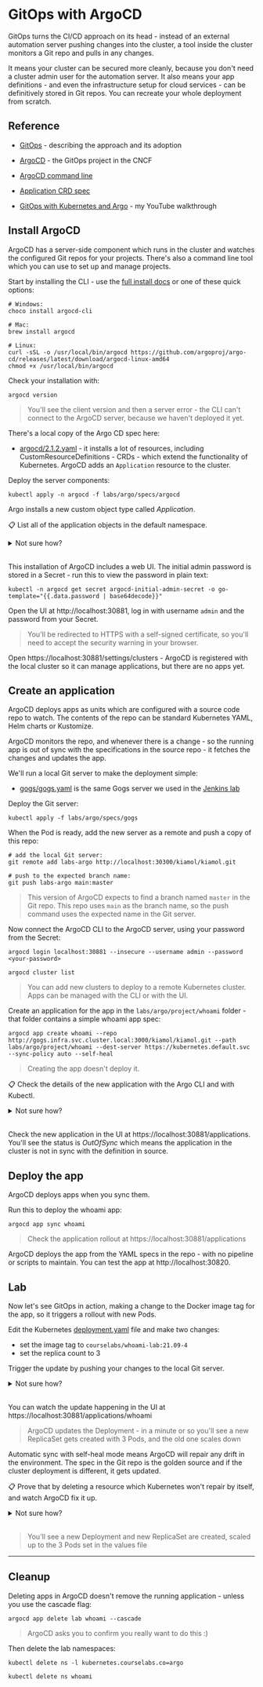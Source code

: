 # GitOps with ArgoCD

GitOps turns the CI/CD approach on its head - instead of an external automation server pushing changes into the cluster, a tool inside the cluster monitors a Git repo and pulls in any changes.

It means your cluster can be secured more cleanly, because you don't need a cluster admin user for the automation server. It also means your app definitions - and even the infrastructure setup for cloud services - can be definitively stored in Git repos. You can recreate your whole deployment from scratch.

## Reference

- [GitOps](https://www.gitops.tech) - describing the approach and its adoption

- [ArgoCD](https://argo-cd.readthedocs.io/en/stable/) - the GitOps project in the CNCF

- [ArgoCD command line](https://argoproj.github.io/argo-cd/user-guide/commands/argocd/)

- [Application CRD spec](https://argoproj.github.io/argo-cd/operator-manual/application.yaml)

- [GitOps with Kubernetes and Argo](https://eltons.show/episodes/ecs-c3/) - my YouTube walkthrough

## Install ArgoCD

ArgoCD has a server-side component which runs in the cluster and watches the configured Git repos for your projects. There's also a command line tool which you can use to set up and manage projects.

Start by installing the CLI - use the [full install docs](https://argo-cd.readthedocs.io/en/stable/cli_installation/) or one of these quick options:

```
# Windows:
choco install argocd-cli

# Mac:
brew install argocd

# Linux:
curl -sSL -o /usr/local/bin/argocd https://github.com/argoproj/argo-cd/releases/latest/download/argocd-linux-amd64
chmod +x /usr/local/bin/argocd
```

Check your installation with:

```
argocd version
```

> You'll see the client version and then a server error - the CLI can't connect to the ArgoCD server, because we haven't deployed it yet.

There's a local copy of the Argo CD spec here:

- [argocd/2.1.2.yaml](./specs/argocd/2.1.2.yaml) - it installs a lot of resources, including CustomResourceDefinitions - CRDs - which extend the functionality of Kubernetes. ArgoCD adds an `Application` resource to the cluster.

Deploy the server components:

```
kubectl apply -n argocd -f labs/argo/specs/argocd
```

Argo installs a new custom object type called _Application_.

📋 List all of the application objects in the default namespace.

<details>
  <summary>Not sure how?</summary>

Custom objects can be used in Kubectl like ordinary objects:

```
kubectl get applications -n default
```

</details><br/>

This installation of ArgoCD includes a web UI. The initial admin password is stored in a Secret - run this to view the password in plain text:

```
kubectl -n argocd get secret argocd-initial-admin-secret -o go-template="{{.data.password | base64decode}}"
```

Open the UI at http://localhost:30881, log in with username `admin` and the password from your Secret.

> You'll be redirected to HTTPS with a self-signed certificate, so you'll need to accept the security warning in your browser.

Open https://localhost:30881/settings/clusters - ArgoCD is registered with the local cluster so it can manage applications, but there are no apps yet.

## Create an application

ArgoCD deploys apps as units which are configured with a source code repo to watch. The contents of the repo can be standard Kubernetes YAML, Helm charts or Kustomize. 

ArgoCD monitors the repo, and whenever there is a change - so the running app is out of sync with the specifications in the source repo - it fetches the changes and updates the app.

We'll run a local Git server to make the deployment simple:

- [gogs/gogs.yaml](./specs/gogs/gogs.yaml) is the same Gogs server we used in the [Jenkins lab](../../labs/jenkins/README.md)

Deploy the Git server:

```
kubectl apply -f labs/argo/specs/gogs
```

When the Pod is ready, add the new server as a remote and push a copy of this repo:

```
# add the local Git server:
git remote add labs-argo http://localhost:30300/kiamol/kiamol.git

# push to the expected branch name:
git push labs-argo main:master
```

> This version of ArgoCD expects to find a branch named `master` in the Git repo. This repo uses `main` as the branch name, so the push command uses the expected name in the Git server.

Now connect the ArgoCD CLI to the ArgoCD server, using your password from the Secret:

```
argocd login localhost:30881 --insecure --username admin --password <your-password>

argocd cluster list
```

> You can add new clusters to deploy to a remote Kubernetes cluster. Apps can be managed with the CLI or with the UI.

Create an application for the app in the `labs/argo/project/whoami` folder - that folder contains a simple whoami app spec:

```
argocd app create whoami --repo http://gogs.infra.svc.cluster.local:3000/kiamol/kiamol.git --path labs/argo/project/whoami --dest-server https://kubernetes.default.svc --sync-policy auto --self-heal
```

> Creating the app doesn't deploy it.

📋 Check the details of the new application with the Argo CLI and with Kubectl.

<details>
  <summary>Not sure how?</summary>

The application is just a Kubernetes object - but it's created in the Argo namespace:

```
kubectl get applications -A

kubectl describe application whoami -n argocd
```

You get the key information in a more readable format from the Argo CLI:

```
argocd app list

argocd app get whoami
```

</details><br/>


Check the new application in the UI at https://localhost:30881/applications. You'll see the status is _OutOfSync_ which means the application in the cluster is not in sync with the definition in source.

 
## Deploy the app

ArgoCD deploys apps when you sync them.

Run this to deploy the whoami app:

```
argocd app sync whoami
```

> Check the application rollout at https://localhost:30881/applications

ArgoCD deploys the app from the YAML specs in the repo - with no pipeline or scripts to maintain. You can test the app at http://localhost:30820.


## Lab

Now let's see GitOps in action, making a change to the Docker image tag for the app, so it triggers a rollout with new Pods.

Edit the Kubernetes [deployment.yaml](./project/whoami/deployment.yaml) file and make two changes:

- set the image tag to `courselabs/whoami-lab:21.09-4`
- set the replica count to 3

Trigger the update by pushing your changes to the local Git server.



<details>
  <summary>Not sure how?</summary>

```
git add labs/argo/project/helm/whoami/values.yaml

git commit -m 'Bump to build -4'

git push labs-argo main:master
```

</details><br/>

You can watch the update happening in the UI at https://localhost:30881/applications/whoami

> ArgoCD updates the Deployment - in a minute or so you'll see a new ReplicaSet gets created with 3 Pods, and the old one scales down

Automatic sync with self-heal mode means ArgoCD will repair any drift in the environment. The spec in the Git repo is the golden source and if the cluster deployment is different, it gets updated.

📋 Prove that by deleting a resource which Kubernetes won't repair by itself, and watch ArgoCD fix it up.

<details>
  <summary>Not sure how?</summary>

You can delete Pods - but the ReplicaSet will recreate them, or you can delete the ReplicaSet - but the Deployment will recreate it.

Delete the Pod controller and normally it wouldn't get replaced:

```
kubectl delete deploy whoami-server -n whoami
```

</details><br/>

> You'll see a new Deployment and new ReplicaSet are created, scaled up to the 3 Pods set in the values file

___

## Cleanup

Deleting apps in ArgoCD doesn't remove the running application - unless you use the cascade flag:

```
argocd app delete lab whoami --cascade
```

> ArgoCD asks you to confirm you really want to do this :)

Then delete the lab namespaces:

```
kubectl delete ns -l kubernetes.courselabs.co=argo

kubectl delete ns whoami
```